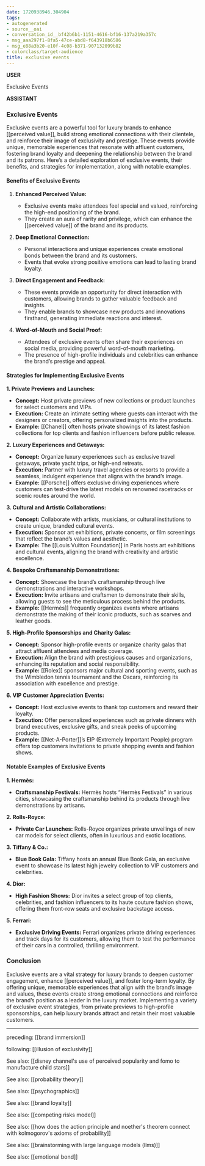 ```yaml
---
date: 1720938946.304904
tags:
- autogenerated
- source__oai
- conversation_id__bf42b6b1-1151-4616-bf16-137a219a357c
- msg_aaa297f1-8fa5-47ce-abd8-f643918b6586
- msg_e88a3b20-e10f-4c08-b371-907132099b82
- colorclass/target-audience
title: exclusive events
---
```


**USER**

Exclusive Events


**ASSISTANT**

### Exclusive Events

Exclusive events are a powerful tool for luxury brands to enhance [[perceived value]], build strong emotional connections with their clientele, and reinforce their image of exclusivity and prestige. These events provide unique, memorable experiences that resonate with affluent customers, fostering brand loyalty and deepening the relationship between the brand and its patrons. Here’s a detailed exploration of exclusive events, their benefits, and strategies for implementation, along with notable examples.

#### Benefits of Exclusive Events

1. **Enhanced Perceived Value:**
   - Exclusive events make attendees feel special and valued, reinforcing the high-end positioning of the brand.
   - They create an aura of rarity and privilege, which can enhance the [[perceived value]] of the brand and its products.

2. **Deep Emotional Connection:**
   - Personal interactions and unique experiences create emotional bonds between the brand and its customers.
   - Events that evoke strong positive emotions can lead to lasting brand loyalty.

3. **Direct Engagement and Feedback:**
   - These events provide an opportunity for direct interaction with customers, allowing brands to gather valuable feedback and insights.
   - They enable brands to showcase new products and innovations firsthand, generating immediate reactions and interest.

4. **Word-of-Mouth and Social Proof:**
   - Attendees of exclusive events often share their experiences on social media, providing powerful word-of-mouth marketing.
   - The presence of high-profile individuals and celebrities can enhance the brand’s prestige and appeal.

#### Strategies for Implementing Exclusive Events

**1. Private Previews and Launches:**
   - **Concept:** Host private previews of new collections or product launches for select customers and VIPs.
   - **Execution:** Create an intimate setting where guests can interact with the designers or creators, offering personalized insights into the products.
   - **Example:** [[Chanel]] often hosts private showings of its latest fashion collections for top clients and fashion influencers before public release.

**2. Luxury Experiences and Getaways:**
   - **Concept:** Organize luxury experiences such as exclusive travel getaways, private yacht trips, or high-end retreats.
   - **Execution:** Partner with luxury travel agencies or resorts to provide a seamless, indulgent experience that aligns with the brand’s image.
   - **Example:** [[Porsche]] offers exclusive driving experiences where customers can test-drive the latest models on renowned racetracks or scenic routes around the world.

**3. Cultural and Artistic Collaborations:**
   - **Concept:** Collaborate with artists, musicians, or cultural institutions to create unique, branded cultural events.
   - **Execution:** Sponsor art exhibitions, private concerts, or film screenings that reflect the brand’s values and aesthetic.
   - **Example:** The [[Louis Vuitton Foundation]] in Paris hosts art exhibitions and cultural events, aligning the brand with creativity and artistic excellence.

**4. Bespoke Craftsmanship Demonstrations:**
   - **Concept:** Showcase the brand’s craftsmanship through live demonstrations and interactive workshops.
   - **Execution:** Invite artisans and craftsmen to demonstrate their skills, allowing guests to see the meticulous process behind the products.
   - **Example:** [[Hermès]] frequently organizes events where artisans demonstrate the making of their iconic products, such as scarves and leather goods.

**5. High-Profile Sponsorships and Charity Galas:**
   - **Concept:** Sponsor high-profile events or organize charity galas that attract affluent attendees and media coverage.
   - **Execution:** Align the brand with prestigious causes and organizations, enhancing its reputation and social responsibility.
   - **Example:** [[Rolex]] sponsors major cultural and sporting events, such as the Wimbledon tennis tournament and the Oscars, reinforcing its association with excellence and prestige.

**6. VIP Customer Appreciation Events:**
   - **Concept:** Host exclusive events to thank top customers and reward their loyalty.
   - **Execution:** Offer personalized experiences such as private dinners with brand executives, exclusive gifts, and sneak peeks of upcoming products.
   - **Example:** [[Net-A-Porter]]’s EIP (Extremely Important People) program offers top customers invitations to private shopping events and fashion shows.

#### Notable Examples of Exclusive Events

**1. Hermès:**
   - **Craftsmanship Festivals:** Hermès hosts “Hermès Festivals” in various cities, showcasing the craftsmanship behind its products through live demonstrations by artisans.

**2. Rolls-Royce:**
   - **Private Car Launches:** Rolls-Royce organizes private unveilings of new car models for select clients, often in luxurious and exotic locations.

**3. Tiffany & Co.:**
   - **Blue Book Gala:** Tiffany hosts an annual Blue Book Gala, an exclusive event to showcase its latest high jewelry collection to VIP customers and celebrities.

**4. Dior:**
   - **High Fashion Shows:** Dior invites a select group of top clients, celebrities, and fashion influencers to its haute couture fashion shows, offering them front-row seats and exclusive backstage access.

**5. Ferrari:**
   - **Exclusive Driving Events:** Ferrari organizes private driving experiences and track days for its customers, allowing them to test the performance of their cars in a controlled, thrilling environment.

### Conclusion

Exclusive events are a vital strategy for luxury brands to deepen customer engagement, enhance [[perceived value]], and foster long-term loyalty. By offering unique, memorable experiences that align with the brand’s image and values, these events create strong emotional connections and reinforce the brand’s position as a leader in the luxury market. Implementing a variety of exclusive event strategies, from private previews to high-profile sponsorships, can help luxury brands attract and retain their most valuable customers.


---

preceding: [[brand immersion]]  


following: [[illusion of exclusivity]]

See also: [[disney channel's use of perceived popularity and fomo to manufacture child stars]]


See also: [[probability theory]]


See also: [[psychographics]]


See also: [[brand loyalty]]


See also: [[competing risks model]]


See also: [[how does the action principle and noether's theorem connect with kolmogorov's axioms of probability]]


See also: [[brainstorming with large language models (llms)]]


See also: [[emotional bond]]